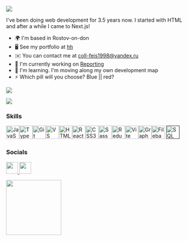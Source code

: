 
![](https://github-profile-summary-cards.vercel.app/api/cards/profile-details?username=K0uzer&theme=solarized_dark)

I've been doing web development for 3.5 years now. I started with HTML and after a while I came to Next.js!

*   🌍  I'm based in Rostov-on-don
*   🖥️  See my portfolio at [hh](http://spb.hh.ru/resume/459680a5ff09245b620039ed1f6265786e6762)
*   ✉️  You can contact me at [coll-feis1998@yandex.ru](mailto:coll-feis1998@yandex.ru)
*   🚀  I'm currently working on [Reporting](https://github.com/K0uzer/Reporting)
*   🧠  I'm learning. I'm moving along my own development map
*   ⚡  Which pill will you choose? Blue || red?

![](https://www.codewars.com/users/K0uzer/badges/small)
  
<a href="https://www.github.com/K0uzer" target="_blank" rel="noreferrer">
<img src="https://img.shields.io/github/followers/K0uzer?logo=github&style=for-the-badge&color=ef4444&labelColor=581c87" /></a>

### Skills 
<p align="left">
<a href="https://developer.mozilla.org/en-US/docs/Web/JavaScript" target="_blank" rel="noreferrer"><img src="https://raw.githubusercontent.com/danielcranney/readme-generator/main/public/icons/skills/javascript-colored.svg" width="36" height="36" alt="JavaScript" /></a><a href="https://www.typescriptlang.org/" target="_blank" rel="noreferrer"><img src="https://raw.githubusercontent.com/danielcranney/readme-generator/main/public/icons/skills/typescript-colored.svg" width="36" height="36" alt="TypeScript" /></a><a href="https://git-scm.com/" target="_blank" rel="noreferrer"><img src="https://raw.githubusercontent.com/danielcranney/readme-generator/main/public/icons/skills/git-colored.svg" width="36" height="36" alt="Git" /></a><a href="https://code.visualstudio.com/" target="_blank" rel="noreferrer"><img src="https://raw.githubusercontent.com/danielcranney/readme-generator/main/public/icons/skills/visualstudiocode.svg" width="36" height="36" alt="VS Code" /></a><a href="https://developer.mozilla.org/en-US/docs/Glossary/HTML5" target="_blank" rel="noreferrer"><img src="https://raw.githubusercontent.com/danielcranney/readme-generator/main/public/icons/skills/html5-colored.svg" width="36" height="36" alt="HTML5" /></a><a href="https://reactjs.org/" target="_blank" rel="noreferrer"><img src="https://raw.githubusercontent.com/danielcranney/readme-generator/main/public/icons/skills/react-colored.svg" width="36" height="36" alt="React" /></a><a href="https://www.w3.org/TR/CSS/#css" target="_blank" rel="noreferrer"><img src="https://raw.githubusercontent.com/danielcranney/readme-generator/main/public/icons/skills/css3-colored.svg" width="36" height="36" alt="CSS3" /></a><a href="https://sass-lang.com/" target="_blank" rel="noreferrer"><img src="https://raw.githubusercontent.com/danielcranney/readme-generator/main/public/icons/skills/sass-colored.svg" width="36" height="36" alt="Sass" /></a><a href="https://redux.js.org/" target="_blank" rel="noreferrer"><img src="https://raw.githubusercontent.com/danielcranney/readme-generator/main/public/icons/skills/redux-colored.svg" width="36" height="36" alt="Redux" /></a><a href="https://vitejs.dev/" target="_blank" rel="noreferrer"><img src="https://raw.githubusercontent.com/danielcranney/readme-generator/main/public/icons/skills/vite-colored.svg" width="36" height="36" alt="Vite" /></a><a href="https://graphql.org/" target="_blank" rel="noreferrer"><img src="https://raw.githubusercontent.com/danielcranney/readme-generator/main/public/icons/skills/graphql-colored.svg" width="36" height="36" alt="GraphQL" /></a><a href="https://filebase.com/" target="_blank" rel="noreferrer"><img src="https://raw.githubusercontent.com/danielcranney/readme-generator/main/public/icons/skills/filebase-colored.svg" width="36" height="36" alt="Filebase" /></a>
<a href="" target="_blank" rel="noreferrer"><img src="https://camo.githubusercontent.com/6c704e8f15e093683d2a050a19a3c45409a00a27208c99e008b142ced0391b7f/68747470733a2f2f692e7974696d672e636f6d2f76692f633152514263774d6d30552f6d617872657364656661756c742e6a7067" width="36" height="36" alt="SQL" /></a>
</p>
                    

### Socials
                  
<p align="left"> 
  <a href="https://discord.com/users/K0uzer#1931j" target="_blank" rel="noreferrer"> <picture> <source media="(prefers-color-scheme: dark)" srcset="https://raw.githubusercontent.com/danielcranney/readme-generator/main/public/icons/socials/discord-dark.svg" /> <source media="(prefers-color-scheme: light)" srcset="https://raw.githubusercontent.com/danielcranney/readme-generator/main/public/icons/socials/discord.svg" /> <img src="https://raw.githubusercontent.com/danielcranney/readme-generator/main/public/icons/socials/discord.svg" width="32" height="32" /> </picture> </a>
  <a href="http://www.instagram.com/aleksandr.v.ganin" target="_blank" rel="noreferrer"> <picture> <source media="(prefers-color-scheme: dark)" srcset="https://raw.githubusercontent.com/danielcranney/readme-generator/main/public/icons/socials/instagram-dark.svg" /> <source media="(prefers-color-scheme: light)" srcset="https://raw.githubusercontent.com/danielcranney/readme-generator/main/public/icons/socials/instagram.svg" /> <img src="https://raw.githubusercontent.com/danielcranney/readme-generator/main/public/icons/socials/instagram.svg" width="32" height="32" /> </picture> </a>
</p>

<a href="https://www.buymeacoffee.com/Alex"><img src="https://cdn.buymeacoffee.com/buttons/v2/default-yellow.png" width="150"/></a>

